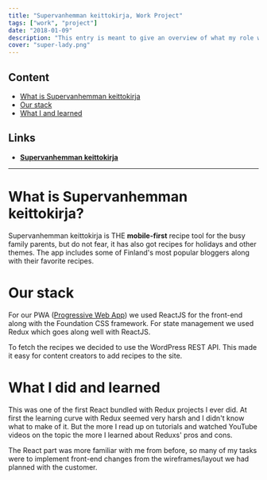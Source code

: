 ```yaml
---
title: "Supervanhemman keittokirja, Work Project"
tags: ["work", "project"]
date: "2018-01-09"
description: "This entry is meant to give an overview of what my role was in the making of a Progressive Web App called Supervanhemman keittokirja."
cover: "super-lady.png"
---
```


## Content

- [What is Supervanhemman keittokirja](#what-is-superkeittokirja)
- [Our stack](#our-stack)
- [What I and learned](#what-i-did-and-learned)

## Links

- **[Supervanhemman keittokirja](https://superkeittokirja.fi/ "Supervanhemman keittokirja")**

---

# What is Supervanhemman keittokirja?

Supervanhemman keittokirja is THE __mobile-first__ recipe tool for the busy family parents, but do not fear, it has also got recipes for holidays and other themes.
The app includes some of Finland's most popular bloggers along with their favorite recipes.

# Our stack

For our PWA ([Progressive Web App](https://en.wikipedia.org/wiki/Progressive_web_applications)) we used ReactJS for the front-end along with the Foundation CSS framework. For state management we used Redux which goes along well with ReactJS.

To fetch the recipes we decided to use the WordPress REST API. This made it easy for content creators to add recipes to the site.

# What I did and learned

This was one of the first React bundled with Redux projects I ever did. At first the learning curve with Redux seemed very harsh and I didn't know what to make of it. But the more I read up on tutorials and watched YouTube videos on the topic the more I learned about Reduxs' pros and cons.

The React part was more familiar with me from before, so many of my tasks were to implement front-end changes from the wireframes/layout we had planned with the customer.